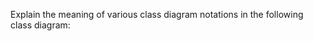 <panel header="{{ icon_Q }} Explain notations in the class diagram">

Explain the meaning of various class diagram notations in the following class diagram:

<pic src="{{baseUrl}}/uml/classDiagrams/introduction/what/images/classDiagramExample1.png" width="750" />

</panel>
